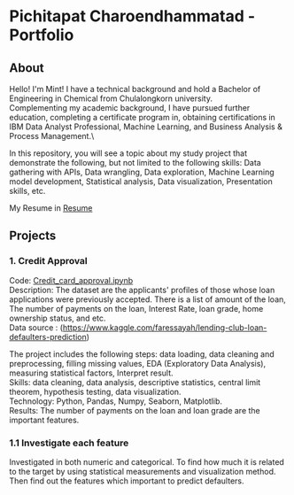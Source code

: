 # Pichitapat Charoendhammatad - Portfolio
## About
Hello!  I'm Mint! I have a technical background and hold a Bachelor of Engineering in Chemical from Chulalongkorn university.\
Complementing my academic background, I have pursued further education, completing a certificate program in, obtaining certifications in IBM Data Analyst Professional, Machine Learning, and Business Analysis & Process Management.\\

In this repository, you will see a topic about my study project that demonstrate the following, but not limited to the following skills: 
Data gathering with APIs, Data wrangling, Data exploration, Machine Learning model development, Statistical analysis, Data visualization, Presentation skills, etc.

My Resume in [Resume](Pichitapat_Resume.pdf)
## Projects
### 1. Credit Approval 
Code: [Credit_card_approval.ipynb](Credit_card_approval.ipynb) \
Description: The dataset are the applicants' profiles of those whose loan applications were previously accepted. There is a list of amount of the loan, The number of payments on the loan, Interest Rate, loan grade, home ownership status, and etc. \
Data source :  (https://www.kaggle.com/faressayah/lending-club-loan-defaulters-prediction)

The project includes the following steps: data loading, data cleaning and preprocessing, filling missing values, EDA (Exploratory Data Analysis), measuring statistical factors, Interpret result.\
Skills: data cleaning, data analysis, descriptive statistics, central limit theorem, hypothesis testing, data visualization. \
Technology: Python, Pandas, Numpy, Seaborn, Matplotlib.\
Results: The number of payments on the loan and loan grade are the important features.
### 1.1 Investigate each feature
Investigated in both numeric and categorical. To find how much it is related to the target by using statistical measurements and visualization method. Then find out the features which important to predict defaulters.
